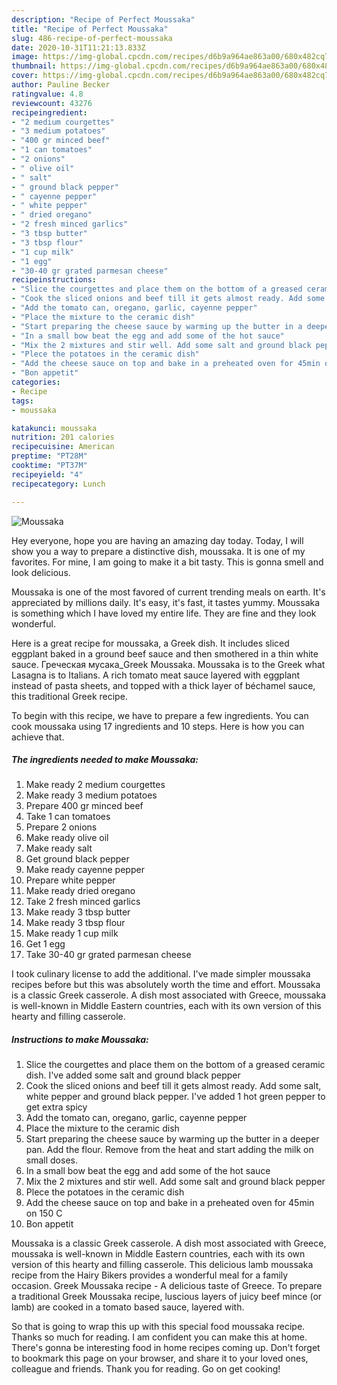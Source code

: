 ```yaml
---
description: "Recipe of Perfect Moussaka"
title: "Recipe of Perfect Moussaka"
slug: 486-recipe-of-perfect-moussaka
date: 2020-10-31T11:21:13.833Z
image: https://img-global.cpcdn.com/recipes/d6b9a964ae863a00/680x482cq70/moussaka-recipe-main-photo.jpg
thumbnail: https://img-global.cpcdn.com/recipes/d6b9a964ae863a00/680x482cq70/moussaka-recipe-main-photo.jpg
cover: https://img-global.cpcdn.com/recipes/d6b9a964ae863a00/680x482cq70/moussaka-recipe-main-photo.jpg
author: Pauline Becker
ratingvalue: 4.8
reviewcount: 43276
recipeingredient:
- "2 medium courgettes"
- "3 medium potatoes"
- "400 gr minced beef"
- "1 can tomatoes"
- "2 onions"
- " olive oil"
- " salt"
- " ground black pepper"
- " cayenne pepper"
- " white pepper"
- " dried oregano"
- "2 fresh minced garlics"
- "3 tbsp butter"
- "3 tbsp flour"
- "1 cup milk"
- "1 egg"
- "30-40 gr grated parmesan cheese"
recipeinstructions:
- "Slice the courgettes and place them on the bottom of a greased ceramic dish. I&#39;ve added some salt and ground black pepper"
- "Cook the sliced onions and beef till it gets almost ready. Add some salt, white pepper and ground black pepper. I&#39;ve added 1 hot green pepper to get extra spicy"
- "Add the tomato can, oregano, garlic, cayenne pepper"
- "Place the mixture to the ceramic dish"
- "Start preparing the cheese sauce by warming up the butter in a deeper pan. Add the flour. Remove from the heat and start adding the milk on small doses."
- "In a small bow beat the egg and add some of the hot sauce"
- "Mix the 2 mixtures and stir well. Add some salt and ground black pepper"
- "Plece the potatoes in the ceramic dish"
- "Add the cheese sauce on top and bake in a preheated oven for 45min on 150 C"
- "Bon appetit"
categories:
- Recipe
tags:
- moussaka

katakunci: moussaka 
nutrition: 201 calories
recipecuisine: American
preptime: "PT28M"
cooktime: "PT37M"
recipeyield: "4"
recipecategory: Lunch

---
```



![Moussaka](https://img-global.cpcdn.com/recipes/d6b9a964ae863a00/680x482cq70/moussaka-recipe-main-photo.jpg)

Hey everyone, hope you are having an amazing day today. Today, I will show you a way to prepare a distinctive dish, moussaka. It is one of my favorites. For mine, I am going to make it a bit tasty. This is gonna smell and look delicious.

Moussaka is one of the most favored of current trending meals on earth. It's appreciated by millions daily. It's easy, it's fast, it tastes yummy. Moussaka is something which I have loved my entire life. They are fine and they look wonderful.

Here is a great recipe for moussaka, a Greek dish. It includes sliced eggplant baked in a ground beef sauce and then smothered in a thin white sauce. Греческая мусака_Greek Moussaka. Moussaka is to the Greek what Lasagna is to Italians. A rich tomato meat sauce layered with eggplant instead of pasta sheets, and topped with a thick layer of béchamel sauce, this traditional Greek recipe.


To begin with this recipe, we have to prepare a few ingredients. You can cook moussaka using 17 ingredients and 10 steps. Here is how you can achieve that.

<!--inarticleads1-->

##### The ingredients needed to make Moussaka:

1. Make ready 2 medium courgettes
1. Make ready 3 medium potatoes
1. Prepare 400 gr minced beef
1. Take 1 can tomatoes
1. Prepare 2 onions
1. Make ready  olive oil
1. Make ready  salt
1. Get  ground black pepper
1. Make ready  cayenne pepper
1. Prepare  white pepper
1. Make ready  dried oregano
1. Take 2 fresh minced garlics
1. Make ready 3 tbsp butter
1. Make ready 3 tbsp flour
1. Make ready 1 cup milk
1. Get 1 egg
1. Take 30-40 gr grated parmesan cheese


I took culinary license to add the additional. I&#39;ve made simpler moussaka recipes before but this was absolutely worth the time and effort. Moussaka is a classic Greek casserole. A dish most associated with Greece, moussaka is well-known in Middle Eastern countries, each with its own version of this hearty and filling casserole. 

<!--inarticleads2-->

##### Instructions to make Moussaka:

1. Slice the courgettes and place them on the bottom of a greased ceramic dish. I&#39;ve added some salt and ground black pepper
1. Cook the sliced onions and beef till it gets almost ready. Add some salt, white pepper and ground black pepper. I&#39;ve added 1 hot green pepper to get extra spicy
1. Add the tomato can, oregano, garlic, cayenne pepper
1. Place the mixture to the ceramic dish
1. Start preparing the cheese sauce by warming up the butter in a deeper pan. Add the flour. Remove from the heat and start adding the milk on small doses.
1. In a small bow beat the egg and add some of the hot sauce
1. Mix the 2 mixtures and stir well. Add some salt and ground black pepper
1. Plece the potatoes in the ceramic dish
1. Add the cheese sauce on top and bake in a preheated oven for 45min on 150 C
1. Bon appetit


Moussaka is a classic Greek casserole. A dish most associated with Greece, moussaka is well-known in Middle Eastern countries, each with its own version of this hearty and filling casserole. This delicious lamb moussaka recipe from the Hairy Bikers provides a wonderful meal for a family occasion. Greek Moussaka recipe - A delicious taste of Greece. To prepare a traditional Greek Moussaka recipe, luscious layers of juicy beef mince (or lamb) are cooked in a tomato based sauce, layered with. 

So that is going to wrap this up with this special food moussaka recipe. Thanks so much for reading. I am confident you can make this at home. There's gonna be interesting food in home recipes coming up. Don't forget to bookmark this page on your browser, and share it to your loved ones, colleague and friends. Thank you for reading. Go on get cooking!
